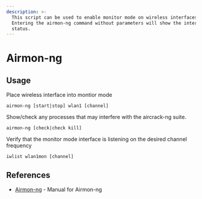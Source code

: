 ```yaml
---
description: >-
  This script can be used to enable monitor mode on wireless interfaces.
  Entering the airmon-ng command without parameters will show the interfaces
  status.
---
```


# Airmon-ng

## Usage

Place wireless interface into montior mode

`airmon-ng [start|stop] wlan1 [channel]`

Show/check any processes that may interfere with the aircrack-ng suite.

`airmon-ng [check|check kill]`

Verify that the monitor mode interface is listening on the desired channel frequency

`iwlist wlan1mon [channel]`

## References

* [Airmon-ng](https://www.aircrack-ng.org/doku.php?id=airmon-ng) - Manual for Airmon-ng
